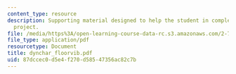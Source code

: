 ```yaml
---
content_type: resource
description: Supporting material designed to help the student in completing the term
  project.
file: /media/https%3A/open-learning-course-data-rc.s3.amazonaws.com/2-76-multi-scale-system-design-fall-2004/87dccec0d5e4f270d58547356ac82c7b_dynchar_floorvib.pdf
file_type: application/pdf
resourcetype: Document
title: dynchar_floorvib.pdf
uid: 87dccec0-d5e4-f270-d585-47356ac82c7b
---
```

